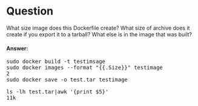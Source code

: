 #  Question
What size image does this Dockerfile create? What size of archive does it create if you export it to a tarball? What else is in the image that was built?

####  Answer:
<pre>
sudo docker build -t testimsage
sudo docker images --format "{{.Size}}" testimage
2
sudo docker save -o test.tar testimage

ls -lh test.tar|awk '{print $5}'
11k
</pre>